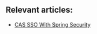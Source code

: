 ## Relevant articles:
- [CAS SSO With Spring Security](http://www.baeldung.com/spring-security-cas-sso)
